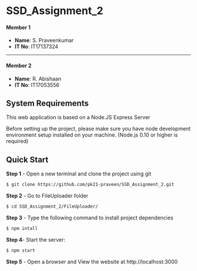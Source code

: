 # SSD_Assignment_2

#### Member 1
- **Name**: S. Praveenkumar
- **IT No**: IT17137324

---

#### Member 2
- **Name**: R. Abishaan
- **IT No**: IT17053556

## System Requirements 

This web application is based on a Node.JS Express Server

Before setting up the project, please make sure you have node development environment setup installed on your machine. (Node.js 0.10 or higher is required)

## Quick Start

**Step 1** - Open a new terminal and clone the project using git

```bash
$ git clone https://github.com/pk21-praveen/SSD_Assignment_2.git
```

**Step 2** - Go to FileUploader folder

```bash
$ cd SSD_Assignment_2/FileUploader/
```

**Step 3** - Type the following command to install project dependencies

```bash
$ npm intall
```

**Step 4**- Start the server:

```bash
$ npm start
```

**Step 5** - Open a browser and  View the website at http://localhost:3000


